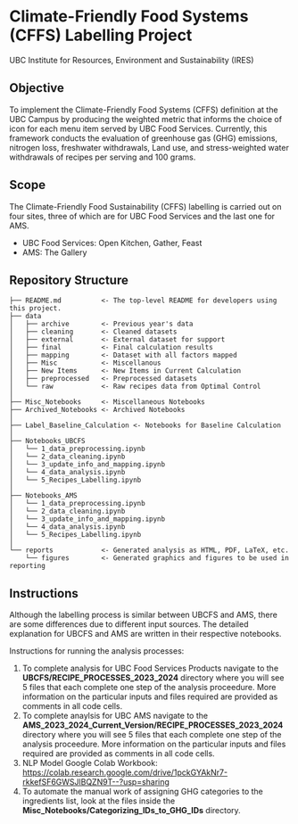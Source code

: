 # Climate-Friendly Food Systems (CFFS) Labelling Project

UBC Institute for Resources, Environment and Sustainability (IRES)

## Objective
To implement the Climate-Friendly Food Systems (CFFS) definition at the UBC Campus by producing the weighted metric that informs the choice of icon for each menu item served by UBC Food Services. Currently, this framework conducts the evaluation of greenhouse gas (GHG) emissions, nitrogen loss, freshwater withdrawals, Land use, and stress-weighted water withdrawals of recipes per serving and 100 grams.

## Scope

The Climate-Friendly Food Sustainability (CFFS) labelling is carried out on four sites, three of which are for UBC Food Services and the last one for AMS. 
- UBC Food Services: Open Kitchen, Gather, Feast
- AMS: The Gallery

## Repository Structure

    ├── README.md          <- The top-level README for developers using this project.
    ├── data
    │   ├── archive        <- Previous year's data    
    │   ├── cleaning       <- Cleaned datasets
    │   ├── external       <- External dataset for support
    │   ├── final          <- Final calculation results
    │   ├── mapping        <- Dataset with all factors mapped
    │   ├── Misc           <- Miscellanous
    │   ├── New Items      <- New Items in Current Calculation               
    │   ├── preprocessed   <- Preprocessed datasets
    │   └── raw            <- Raw recipes data from Optimal Control
    │
    ├── Misc_Notebooks     <- Miscellaneous Notebooks
    ├── Archived_Notebooks <- Archived Notebooks
    │
    ├── Label_Baseline_Calculation <- Notebooks for Baseline Calculation
    │ 
    ├── Notebooks_UBCFS
    │   └── 1_data_preprocessing.ipynb
    │   └── 2_data_cleaning.ipynb
    │   └── 3_update_info_and_mapping.ipynb
    │   └── 4_data_analysis.ipynb
    │   └── 5_Recipes_Labelling.ipynb
    │
    ├── Notebooks_AMS
    │   └── 1_data_preprocessing.ipynb
    │   └── 2_data_cleaning.ipynb
    │   └── 3_update_info_and_mapping.ipynb
    │   └── 4_data_analysis.ipynb
    │   └── 5_Recipes_Labelling.ipynb
    │
    └── reports            <- Generated analysis as HTML, PDF, LaTeX, etc.
        └── figures        <- Generated graphics and figures to be used in reporting

## Instructions

Although the labelling process is similar between UBCFS and AMS, there are some differences due to different input sources. The detailed explanation for UBCFS and AMS are written in their respective notebooks.

Instructions for running the analysis processes:
1. To complete analysis for UBC Food Services Products navigate to the **UBCFS/RECIPE_PROCESSES_2023_2024** directory where you will see 5 files that each complete one step of the analysis proceedure. More information on the particular inputs and files required are provided as comments in all code cells.
2. To complete anaylsis for UBC AMS navigate to the **AMS_2023_2024_Current_Version/RECIPE_PROCESSES_2023_2024** directory where you will see 5 files that each complete one step of the analysis proceedure. More information on the particular inputs and files required are provided as comments in all code cells.
3. NLP Model Google Colab Workbook: https://colab.research.google.com/drive/1pckGYAkNr7-rkkefSF6GWSJlBQZN9T--?usp=sharing
4. To automate the manual work of assigning GHG categories to the ingredients list, look at the files inside the **Misc_Notebooks/Categorizing_IDs_to_GHG_IDs** directory.
